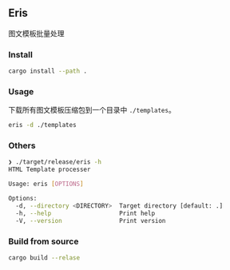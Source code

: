 ## Eris

图文模板批量处理

### Install

```bash
cargo install --path .
```

### Usage

下载所有图文模板压缩包到一个目录中 `./templates`。

```bash
eris -d ./templates
```

### Others

```bash
❯ ./target/release/eris -h
HTML Template processer

Usage: eris [OPTIONS]

Options:
  -d, --directory <DIRECTORY>  Target directory [default: .]
  -h, --help                   Print help
  -V, --version                Print version
```

### Build from source

```bash
cargo build --relase
```
